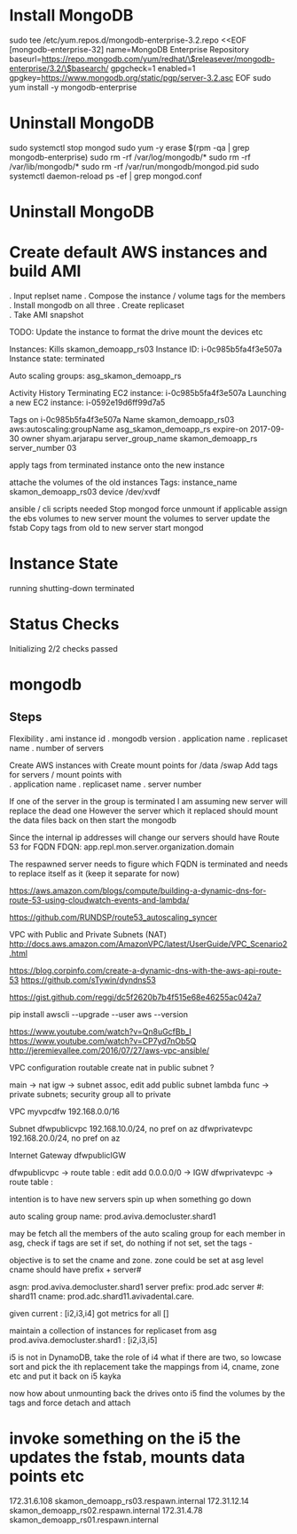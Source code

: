 

Install MongoDB
=========

sudo tee /etc/yum.repos.d/mongodb-enterprise-3.2.repo <<EOF
[mongodb-enterprise-32]
name=MongoDB Enterprise Repository
baseurl=https://repo.mongodb.com/yum/redhat/\$releasever/mongodb-enterprise/3.2/\$basearch/
gpgcheck=1
enabled=1
gpgkey=https://www.mongodb.org/static/pgp/server-3.2.asc
EOF
sudo yum install -y mongodb-enterprise


Uninstall MongoDB
=========

sudo systemctl stop mongod
sudo yum -y erase $(rpm -qa | grep mongodb-enterprise)
sudo rm -rf /var/log/mongodb/*
sudo rm -rf /var/lib/mongodb/*
sudo rm -rf /var/run/mongodb/mongod.pid
sudo systemctl daemon-reload
ps -ef | grep mongod.conf 



Uninstall MongoDB
=========

# Create default AWS instances and build AMI
. Input replset name 
. Compose the instance / volume tags for the members
. Install mongodb on all three 
. Create replicaset  
. Take AMI snapshot

TODO: 
Update the instance to format the drive
mount the devices etc 

Instances:
Kills skamon_demoapp_rs03
Instance ID: i-0c985b5fa4f3e507a
Instance state: terminated

Auto scaling groups:
asg_skamon_demoapp_rs

Activity History
Terminating EC2 instance: i-0c985b5fa4f3e507a
Launching a new EC2 instance: i-0592e19d6ff99d7a5

Tags on i-0c985b5fa4f3e507a
Name	skamon_demoapp_rs03
aws:autoscaling:groupName	asg_skamon_demoapp_rs
expire-on	2017-09-30
owner	shyam.arjarapu
server_group_name	skamon_demoapp_rs
server_number	03

apply tags from terminated instance onto the new instance

attache the volumes of the old instances
Tags: 
instance_name	skamon_demoapp_rs03
device	/dev/xvdf

ansible / cli scripts needed
Stop mongod 
force unmount if applicable 
assign the ebs volumes to new server 
mount the volumes to server 
update the fstab 
Copy tags from old to new server 
start mongod 


# Instance State 
running
shutting-down
terminated

# Status Checks
Initializing
2/2 checks passed

# mongodb

## Steps

Flexibility
. ami instance id 
. mongodb version 
. application name
. replicaset name
. number of servers 

Create AWS instances with
Create mount points for /data /swap 
Add tags for servers / mount points with  
. application name
. replicaset name
. server number 

If one of the server in the group is terminated
I am assuming new server will replace the dead one
However the server which it replaced should mount the data files back on 
then start the mongodb 

Since the internal ip addresses will change our servers should have Route 53 for FQDN 
FDQN: app.repl.mon.server.organization.domain

The respawned server needs to figure which FQDN is terminated and needs to replace itself as it (keep it separate  for now)


https://aws.amazon.com/blogs/compute/building-a-dynamic-dns-for-route-53-using-cloudwatch-events-and-lambda/

https://github.com/RUNDSP/route53_autoscaling_syncer


VPC with Public and Private Subnets (NAT)
http://docs.aws.amazon.com/AmazonVPC/latest/UserGuide/VPC_Scenario2.html

https://blog.corpinfo.com/create-a-dynamic-dns-with-the-aws-api-route-53
https://github.com/sTywin/dyndns53

https://gist.github.com/reggi/dc5f2620b7b4f515e68e46255ac042a7

pip install awscli --upgrade --user
aws --version


https://www.youtube.com/watch?v=Qn8uGcfBb_I
https://www.youtube.com/watch?v=CP7yd7nOb5Q
http://jeremievallee.com/2016/07/27/aws-vpc-ansible/

VPC configuration 
routable 
create nat in public subnet  ?

main -> nat 
igw -> subnet assoc, edit add public subnet 
lambda func -> private subnets; security group all to private 


VPC
myvpcdfw 192.168.0.0/16

Subnet
dfwpublicvpc 192.168.10.0/24, no pref on az
dfwprivatevpc 192.168.20.0/24, no pref on az

Internet Gateway
dfwpublicIGW

dfwpublicvpc -> route table : edit add 0.0.0.0/0 -> IGW 
dfwprivatevpc -> route table : 



intention is to have new servers spin up when something go down 

auto scaling group name: prod.aviva.democluster.shard1

may be fetch all the members of the auto scaling group 
for each member in asg, check if tags are set 
if set, do nothing 
if not set, set the tags - 

objective is to set the cname and zone.
zone could be set at asg level 
cname should have prefix + server# 

asgn: prod.aviva.democluster.shard1
server prefix: prod.adc
server #: shard11
cname: prod.adc.shard11.avivadental.care.

given current : [i2,i3,i4]
got metrics for all []

maintain a collection of instances for replicaset from asg 
prod.aviva.democluster.shard1 : [i2,i3,i5]

i5 is not in DynamoDB, take the role of i4 
what if there are two, so lowcase sort and pick the ith replacement 
take the mappings from i4, cname, zone etc and put it back on i5 
kayka

now how about unmounting back the drives onto i5 
find the volumes by the tags and force detach and attach 
# invoke something on the i5 the updates the fstab, mounts data points etc 


172.31.6.108	skamon_demoapp_rs03.respawn.internal
172.31.12.14	skamon_demoapp_rs02.respawn.internal
172.31.4.78		skamon_demoapp_rs01.respawn.internal
